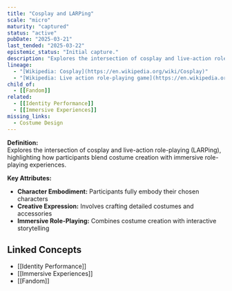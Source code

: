 ```yaml
---
title: "Cosplay and LARPing"
scale: "micro"
maturity: "captured"
status: "active"
pubDate: "2025-03-21"
last_tended: "2025-03-22"
epistemic_status: "Initial capture."
description: "Explores the intersection of cosplay and live-action role-playing (LARPing), highlighting how participants blend costume creation with immersive role-playing experiences."
lineage:
  - "[Wikipedia: Cosplay](https://en.wikipedia.org/wiki/Cosplay)"
  - "[Wikipedia: Live action role-playing game](https://en.wikipedia.org/wiki/Live_action_role-playing_game)"
child_of:
  - [[Fandom]]
related:
  - [[Identity Performance]]
  - [[Immersive Experiences]]
missing_links:
  - Costume Design
---
```

**Definition:**  
Explores the intersection of cosplay and live-action role-playing (LARPing), highlighting how participants blend costume creation with immersive role-playing experiences.

**Key Attributes:**  
- **Character Embodiment:** Participants fully embody their chosen characters  
- **Creative Expression:** Involves crafting detailed costumes and accessories  
- **Immersive Role-Playing:** Combines costume creation with interactive storytelling

## Linked Concepts
- [[Identity Performance]]
- [[Immersive Experiences]]
- [[Fandom]]
